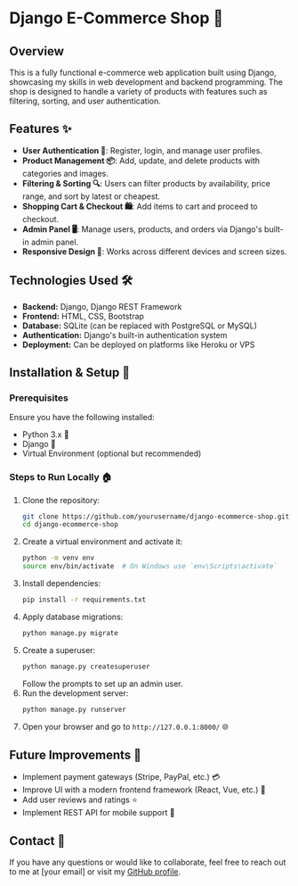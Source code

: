 # Django E-Commerce Shop 🛒

## Overview
This is a fully functional e-commerce web application built using Django, showcasing my skills in web development and backend programming. The shop is designed to handle a variety of products with features such as filtering, sorting, and user authentication.

## Features ✨
- **User Authentication 🔐**: Register, login, and manage user profiles.
- **Product Management 📦**: Add, update, and delete products with categories and images.
- **Filtering & Sorting 🔍**: Users can filter products by availability, price range, and sort by latest or cheapest.
- **Shopping Cart & Checkout 🛍️**: Add items to cart and proceed to checkout.
- **Admin Panel 🖥️**: Manage users, products, and orders via Django's built-in admin panel.
- **Responsive Design 📱**: Works across different devices and screen sizes.

## Technologies Used 🛠️
- **Backend:** Django, Django REST Framework
- **Frontend:** HTML, CSS, Bootstrap
- **Database:** SQLite (can be replaced with PostgreSQL or MySQL)
- **Authentication:** Django's built-in authentication system
- **Deployment:** Can be deployed on platforms like Heroku or VPS

## Installation & Setup 🚀
### Prerequisites
Ensure you have the following installed:
- Python 3.x 🐍
- Django 🎯
- Virtual Environment (optional but recommended)

### Steps to Run Locally 🏠
1. Clone the repository:
   ```bash
   git clone https://github.com/yourusername/django-ecommerce-shop.git
   cd django-ecommerce-shop
   ```
2. Create a virtual environment and activate it:
   ```bash
   python -m venv env
   source env/bin/activate  # On Windows use `env\Scripts\activate`
   ```
3. Install dependencies:
   ```bash
   pip install -r requirements.txt
   ```
4. Apply database migrations:
   ```bash
   python manage.py migrate
   ```
5. Create a superuser:
   ```bash
   python manage.py createsuperuser
   ```
   Follow the prompts to set up an admin user.
6. Run the development server:
   ```bash
   python manage.py runserver
   ```
7. Open your browser and go to `http://127.0.0.1:8000/` 🌐

## Future Improvements 🔮
- Implement payment gateways (Stripe, PayPal, etc.) 💳
- Improve UI with a modern frontend framework (React, Vue, etc.) 🎨
- Add user reviews and ratings ⭐
- Implement REST API for mobile support 📱

## Contact 📩
If you have any questions or would like to collaborate, feel free to reach out to me at [your email] or visit my [GitHub profile](https://github.com/yourusername).


